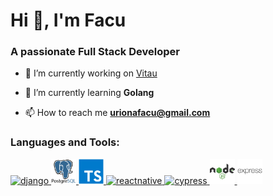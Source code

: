 <h1 align="start">Hi 👋, I'm Facu</h1>
<h3 align="start">A passionate Full Stack Developer</h3>

- 🔭 I’m currently working on [Vitau](https://vitau.mx)

- 🌱 I’m currently learning **Golang**

- 📫 How to reach me **urionafacu@gmail.com**

<h3 align="left">Languages and Tools:</h3>
<p align="left">
    <a href="https://www.djangoproject.com/" target="__blank">
        <img
            src="https://styles.redditmedia.com/t5_366us/styles/communityIcon_lqkrmdol9fd51.png"
            alt="django"
            width="40"
            height="40"
        />
    </a>
    <a href="https://www.postgresql.org" target="__blank">
        <img
            src="https://raw.githubusercontent.com/devicons/devicon/master/icons/postgresql/postgresql-original-wordmark.svg"
            alt="postgresql"
            width="40"
            height="40"
        />
    </a>
    <a href="https://www.typescriptlang.org/" target="__blank">
        <img
            src="https://raw.githubusercontent.com/devicons/devicon/master/icons/typescript/typescript-original.svg"
            alt="typescript"
            width="40"
            height="40"
        />
    </a>
    <a href="https://reactjs.org/" target="__blank">
        <img
            src="https://reactnative.dev/img/header_logo.svg"
            alt="reactnative"
            width="40"
            height="40"
        />
    </a>
    <a href="https://www.cypress.io" target="__blank">
        <img
            src="https://raw.githubusercontent.com/simple-icons/simple-icons/6e46ec1fc23b60c8fd0d2f2ff46db82e16dbd75f/icons/cypress.svg" alt="cypress"
            width="40"
            height="40"
        />
    </a>
    <a href="https://nodejs.org" target="__blank">
        <img
            src="https://raw.githubusercontent.com/devicons/devicon/master/icons/nodejs/nodejs-original-wordmark.svg"
            alt="nodejs"
            width="40"
            height="40"
        />
    </a>
    <a href="https://expressjs.com" target="__blank">
        <img
            src="https://raw.githubusercontent.com/devicons/devicon/master/icons/express/express-original-wordmark.svg"
            alt="express"
            width="40"
            height="40"
        />
    </a>
</p>
